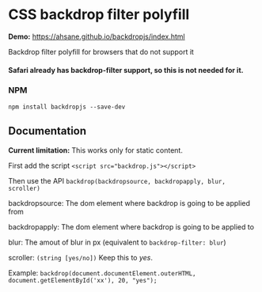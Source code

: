 # CSS backdrop filter polyfill

**Demo:** https://ahsane.github.io/backdropjs/index.html 

Backdrop filter polyfill for browsers that do not support it

#### Safari already has backdrop-filter support, so this is not needed for it.
### NPM
`npm install backdropjs --save-dev`

## Documentation
**Current limitation:** This works only for static content. 

First add the script
`<script src="backdrop.js"></script>`

Then use the API
`backdrop(backdropsource, backdropapply, blur, scroller)`

backdropsource: The dom element where backdrop is going to be applied from

backdropapply: The dom element where backdrop is going to be applied to

blur: The amout of blur in px (equivalent to `backdrop-filter: blur`)

scroller: `(string [yes/no])` Keep this to *yes*. 

Example: `backdrop(document.documentElement.outerHTML, document.getElementById('xx'), 20, "yes");`
